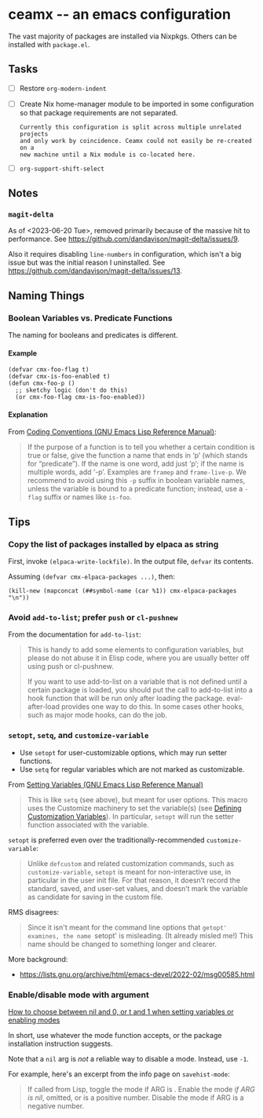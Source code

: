 # ceamx -- an emacs configuration

The vast majority of packages are installed via Nixpkgs.
Others can be installed with `package.el`.

## Tasks

- [ ] Restore `org-modern-indent`
- [ ] Create Nix home-manager module to be imported in some configuration so
      that package requirements are not separated.

      Currently this configuration is split across multiple unrelated projects
      and only work by coincidence. Ceamx could not easily be re-created on a
      new machine until a Nix module is co-located here.
- [ ] `org-support-shift-select`

## Notes

### `magit-delta`

As of <2023-06-20 Tue>, removed primarily because of the massive hit to performance.
See <https://github.com/dandavison/magit-delta/issues/9>.

Also it requires disabling `line-numbers` in configuration,
which isn't a big issue but was the initial reason I uninstalled.
See <https://github.com/dandavison/magit-delta/issues/13>.

## Naming Things

### Boolean Variables vs. Predicate Functions

The naming for booleans and predicates is different.

#### Example

```elisp
(defvar cmx-foo-flag t)
(defvar cmx-is-foo-enabled t)
(defun cmx-foo-p ()
  ;; sketchy logic (don't do this)
  (or cmx-foo-flag cmx-is-foo-enabled))
```

#### Explanation

From [Coding Conventions (GNU Emacs Lisp Reference Manual)](https://www.gnu.org/software/emacs/manual/html_node/elisp/Coding-Conventions.html):

> If the purpose of a function is to tell you whether a certain condition is
> true or false, give the function a name that ends in ‘p’ (which stands for
> “predicate”). If the name is one word, add just ‘p’; if the name is multiple
> words, add ‘\-p’. Examples are `framep` and `frame-live-p`. We recommend to
> avoid using this `-p` suffix in boolean variable names, unless the variable is
> bound to a predicate function; instead, use a `-flag` suffix or names like
> `is-foo`.

## Tips

### Copy the list of packages installed by elpaca as string

First, invoke `(elpaca-write-lockfile)`. In the output file, `defvar` its contents.

Assuming `(defvar cmx-elpaca-packages ...)`, then:

```emacs-lisp
(kill-new (mapconcat (##symbol-name (car %1)) cmx-elpaca-packages "\n"))
```

### Avoid `add-to-list`; prefer `push` or `cl-pushnew`

From the documentation for `add-to-list`:

> This is handy to add some elements to configuration variables,
> but please do not abuse it in Elisp code, where you are usually
> better off using push or cl-pushnew.
>
> If you want to use add-to-list on a variable that is not
> defined until a certain package is loaded, you should put the
> call to add-to-list into a hook function that will be run only
> after loading the package.  eval-after-load provides one way to
> do this.  In some cases other hooks, such as major mode hooks,
> can do the job.


### `setopt`, `setq`, and `customize-variable`

- Use `setopt` for user-customizable options, which may run setter functions.
- Use `setq` for regular variables which are not marked as customizable.

From [Setting Variables (GNU Emacs Lisp Reference Manual)](https://www.gnu.org/software/emacs/manual/html_node/elisp/Setting-Variables.html#index-setopt)

> This is like `setq` (see above), but meant for user options. This
> macro uses the Customize machinery to set the variable(s) (see
> [Defining Customization Variables][1]). In particular, `setopt` will
> run the setter function associated with the variable.
>
> [1]: https://www.gnu.org/software/emacs/manual/html_node/elisp/Variable-Definitions.html

`setopt` is preferred even over the traditionally-recommended `customize-variable`:

> Unlike `defcustom` and related customization commands, such as
> `customize-variable`, `setopt` is meant for non-interactive use, in
> particular in the user init file. For that reason, it doesn’t record
> the standard, saved, and user-set values, and doesn’t mark the
> variable as candidate for saving in the custom file.

RMS disagrees:

> Since it isn't meant for the command line options that `getopt' examines,
> the name `setopt' is misleading.  (It already misled me!)
> This name should be changed to something longer and clearer.

More background:

- https://lists.gnu.org/archive/html/emacs-devel/2022-02/msg00585.html

### Enable/disable mode with argument

[How to choose between nil and 0, or t and 1 when setting variables or enabling modes](https://emacs.stackexchange.com/questions/2423/how-to-choose-between-nil-and-0-or-t-and-1-when-setting-variables-or-enabling-m)

In short, use whatever the mode function accepts, or the package
installation instruction suggests.

Note that a `nil` arg is *not* a reliable way to disable a mode. Instead, use `-1`.

For example, here's an excerpt from the info page on `savehist-mode`:

> If called from Lisp, toggle the mode if ARG is <toggle>.
> Enable the mode _if ARG is nil_, omitted, or is a positive number.
> Disable the mode if ARG is a negative number.
